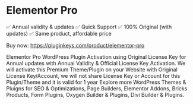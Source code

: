 # Elementor Pro

✅ Annual validity & updates
✅ Quick Support
✅ 100% Original (with updates)
✅ Same product, affordable price

Buy now: https://pluginkeys.com/product/elementor-pro

Elementor Pro WordPress Plugin Activation using Original License Key for Annual updates with Annual Validity &amp; Official License Key Activation.
We will activate this Premium Theme/Plugin on your Website with Original License Key/Account, we will not share License Key or Account for this Plugin/Theme and it is valid for 1 year
Explore more WordPress Themes & Pluigns for SEO & Optimizations, Page Builders, Elementor Addons, Bricks Products, Form Plugins, Oxygen Builder & Plugins, Divi Builder & Plugins.
